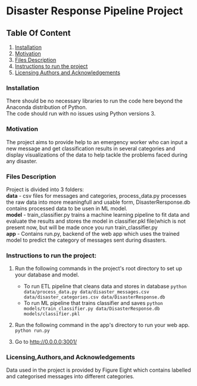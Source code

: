# Disaster Response Pipeline Project

## Table Of Content 
1) [Installation](#installation)
2) [Motivation](#motivation)
3) [Files Description](#files-description)
4) [Instructions to run the project](#instructions)
5) [Licensing Authors and Acknowledgements](#licensing)

### Installation   

There should be no necessary libraries to run the code here beyond the Anaconda distribution of Python.   
The code should run with no issues using Python versions 3.     

### Motivation     

The project aims to provide help to an emergency worker who can input a new message and get classification results in several categories and display visualizations of the data to help tackle the problems faced during any disaster.   

### Files Description       

Project is divided into 3 folders:    
**data** - csv files for messages and categories, process_data.py processes the raw data into more meaningfull and usable form, DisasterRersponse.db contains processed data to be usen in ML model.    
**model** - train_classifier.py trains a machine learning pipeline to fit data and evaluate the results and stores the model in classifier.pkl file(which is not present now, but will be made once you run train_classifier.py     
**app** - Contains run.py, backend of the web app which uses the trained model to predict the category of messages sent during disasters.

<a id="instructions"></a>
### Instructions to run the project:

1. Run the following commands in the project's root directory to set up your database and model.

   - To run ETL pipeline that cleans data and stores in database
     `python data/process_data.py data/disaster_messages.csv data/disaster_categories.csv data/DisasterResponse.db`
   - To run ML pipeline that trains classifier and saves
     `python models/train_classifier.py data/DisasterResponse.db models/classifier.pkl`

2. Run the following command in the app's directory to run your web app.
   `python run.py`

3. Go to http://0.0.0.0:3001/
    
<a id="licensing"></a>
### Licensing,Authors,and Acknowledgements
Data used in the project is provided by Figure Eight which contains labelled and categorised messages into different categories.
